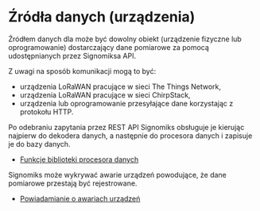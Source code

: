 # Źródła danych (urządzenia) 

Źródłem danych dla może być dowolny obiekt (urządzenie fizyczne lub oprogramowanie) 
dostarczający dane pomiarowe za pomocą udostępnianych przez Signomiksa API.

Z uwagi na sposób komunikacji mogą to być:

- urządzenia LoRaWAN pracujące w sieci The Things Network,
- urządzenia LoRaWAN pracujące w sieci ChirpStack,
- urządzenia lub oprogramowanie przesyłające dane korzystając z protokołu HTTP.

Po odebraniu zapytania przez REST API Signomiks obsługuje je kierując najpierw do dekodera danych, a następnie do procesora danych i zapisuje je do bazy danych.
- [Funkcje biblioteki procesora danych](data_processor_lib.md)

Signomiks może wykrywać awarie urządzeń powodujące, że dane pomiarowe przestają być rejestrowane.
- [Powiadamianie o awariach urządzeń](dev-failure-alerts)
